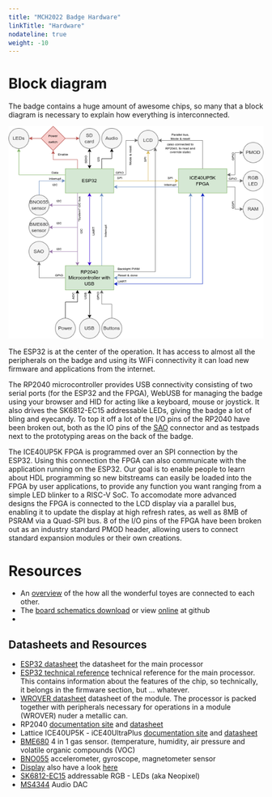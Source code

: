 ```yaml
---
title: "MCH2022 Badge Hardware"
linkTitle: "Hardware"
nodateline: true
weight: -10
---
```



# Block diagram

The badge contains a huge amount of awesome chips, so many that a block
diagram is necessary to explain how everything is interconnected.

![Block diagram](block_diagram.png)

The ESP32 is at the center of the operation. It has access to almost all
the peripherals on the badge and using its WiFi connectivity it can
load new firmware and applications from the internet.

The RP2040 microcontroller provides USB connectivity consisting of two
serial ports (for the ESP32 and the FPGA), WebUSB for managing the badge
using your browser and HID for acting like a keyboard, mouse or
joystick. It also drives the SK6812-EC15 addressable LEDs, giving the
badge a lot of bling and eyecandy. To top it off a lot of the I/O pins
of the RP2040 have been broken out, both as the IO pins of the [SAO](https://hackaday.com/2019/03/20/introducing-the-shitty-add-on-v1-69bis-standard/)
connector and as testpads next to the prototyping areas on the back of
the badge.

The ICE40UP5K FPGA is programmed over an SPI connection by the ESP32.
Using this connection the FPGA can also communicate with the application
running on the ESP32. Our goal is to enable people to learn about HDL
programming so new bitstreams can easily be loaded into the FPGA by user
applications, to provide any function you want ranging from a simple LED
blinker to a RISC-V SoC. To accomodate more advanced designs the FPGA is
connected to the LCD display via a parallel bus, enabling it to update
the display at high refresh rates, as well as 8MB of PSRAM via a
Quad-SPI bus. 8 of the I/O pins of the FPGA have been broken out as an
industry standard PMOD header, allowing users to connect standard
expansion modules or their own creations.

# Resources

- An [overview](./pinout) of the how all the wonderful toyes are connected to each other.
- The [board schematics download](https://github.com/badgeteam/mch2022-badge-hardware/raw/master/schematic.pdf) or view [online](https://github.com/badgeteam/mch2022-badge-hardware/blob/master/schematic.pdf) at github
- 

## Datasheets and Resources
- [ESP32 datasheet](https://www.espressif.com/sites/default/files/documentation/esp32_datasheet_en.pdf) the datasheet for the main processor
- [ESP32 technical reference](https://www.espressif.com/sites/default/files/documentation/esp32_technical_reference_manual_en.pdf) technical reference for the main processor. This contains information about the features of the chip, so technically, it belongs in the firmware section, but ... whatever.
- [WROVER datasheet](https://www.espressif.com/sites/default/files/documentation/esp32-wrover-e_esp32-wrover-ie_datasheet_en.pdf) datasheet of the module. The processor is packed together with peripherals necessary for operations in a module (WROVER) nuder a metallic can.
- RP2040 [documentation site](https://www.raspberrypi.com/documentation/microcontrollers/rp2040.html) and [datasheet](https://datasheets.raspberrypi.com/rp2040/rp2040-datasheet.pdf)
- Lattice ICE40UP5K - iCE40UltraPlus [documentation site](https://www.latticesemi.com/en/Products/FPGAandCPLD/iCE40UltraPlus) and [datasheet](https://www.latticesemi.com/view_document?document_id=51968) 
- [BME680](https://www.bosch-sensortec.com/media/boschsensortec/downloads/datasheets/bst-bme680-ds001.pdf) 4 in 1 gas sensor. (temperature, humidity, air pressure and volatile organic compounds (VOC) 
- [BNO055](https://www.bosch-sensortec.com/media/boschsensortec/downloads/datasheets/bst-bno055-ds000.pdf) accelerometer, gyroscope, magnetometer sensor
- [Display](https://raw.githubusercontent.com/badgeteam/mch2022-badge-hardware/prototype/second/datasheets/Z240IT008%E8%A7%84%E6%A0%BC%E4%B9%A6%20v0.1.pdf) also have a look [here](https://cdn-shop.adafruit.com/datasheets/ILI9341.pdf) 
- [SK6812-EC15](https://cdn-shop.adafruit.com/product-files/1138/SK6812+LED+datasheet+.pdf) addressable RGB - LEDs (aka Neopixel)
- [MS4344](http://www.relmon.com/en/index.php/welcome/download/132.html) Audio DAC

